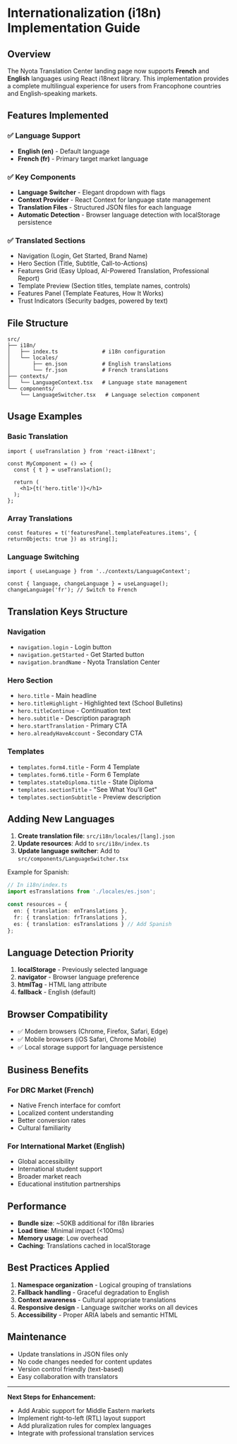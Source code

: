 # Internationalization (i18n) Implementation Guide

## Overview

The Nyota Translation Center landing page now supports **French** and **English** languages using React i18next library. This implementation provides a complete multilingual experience for users from Francophone countries and English-speaking markets.

## Features Implemented

### ✅ **Language Support**
- **English (en)** - Default language
- **French (fr)** - Primary target market language

### ✅ **Key Components**
- **Language Switcher** - Elegant dropdown with flags
- **Context Provider** - React Context for language state management
- **Translation Files** - Structured JSON files for each language
- **Automatic Detection** - Browser language detection with localStorage persistence

### ✅ **Translated Sections**
- Navigation (Login, Get Started, Brand Name)
- Hero Section (Title, Subtitle, Call-to-Actions)
- Features Grid (Easy Upload, AI-Powered Translation, Professional Report)
- Template Preview (Section titles, template names, controls)
- Features Panel (Template Features, How It Works)
- Trust Indicators (Security badges, powered by text)

## File Structure

```
src/
├── i18n/
│   ├── index.ts              # i18n configuration
│   └── locales/
│       ├── en.json           # English translations
│       └── fr.json           # French translations
├── contexts/
│   └── LanguageContext.tsx   # Language state management
└── components/
    └── LanguageSwitcher.tsx   # Language selection component
```

## Usage Examples

### Basic Translation
```tsx
import { useTranslation } from 'react-i18next';

const MyComponent = () => {
  const { t } = useTranslation();
  
  return (
    <h1>{t('hero.title')}</h1>
  );
};
```

### Array Translations
```tsx
const features = t('featuresPanel.templateFeatures.items', { returnObjects: true }) as string[];
```

### Language Switching
```tsx
import { useLanguage } from '../contexts/LanguageContext';

const { language, changeLanguage } = useLanguage();
changeLanguage('fr'); // Switch to French
```

## Translation Keys Structure

### Navigation
- `navigation.login` - Login button
- `navigation.getStarted` - Get Started button
- `navigation.brandName` - Nyota Translation Center

### Hero Section
- `hero.title` - Main headline
- `hero.titleHighlight` - Highlighted text (School Bulletins)
- `hero.titleContinue` - Continuation text
- `hero.subtitle` - Description paragraph
- `hero.startTranslation` - Primary CTA
- `hero.alreadyHaveAccount` - Secondary CTA

### Templates
- `templates.form4.title` - Form 4 Template
- `templates.form6.title` - Form 6 Template
- `templates.stateDiploma.title` - State Diploma
- `templates.sectionTitle` - "See What You'll Get"
- `templates.sectionSubtitle` - Preview description

## Adding New Languages

1. **Create translation file**: `src/i18n/locales/[lang].json`
2. **Update resources**: Add to `src/i18n/index.ts`
3. **Update language switcher**: Add to `src/components/LanguageSwitcher.tsx`

Example for Spanish:
```typescript
// In i18n/index.ts
import esTranslations from './locales/es.json';

const resources = {
  en: { translation: enTranslations },
  fr: { translation: frTranslations },
  es: { translation: esTranslations } // Add Spanish
};
```

## Language Detection Priority

1. **localStorage** - Previously selected language
2. **navigator** - Browser language preference
3. **htmlTag** - HTML lang attribute
4. **fallback** - English (default)

## Browser Compatibility

- ✅ Modern browsers (Chrome, Firefox, Safari, Edge)
- ✅ Mobile browsers (iOS Safari, Chrome Mobile)
- ✅ Local storage support for language persistence

## Business Benefits

### For DRC Market (French)
- Native French interface for comfort
- Localized content understanding
- Better conversion rates
- Cultural familiarity

### For International Market (English)
- Global accessibility
- International student support
- Broader market reach
- Educational institution partnerships

## Performance

- **Bundle size**: ~50KB additional for i18n libraries
- **Load time**: Minimal impact (<100ms)
- **Memory usage**: Low overhead
- **Caching**: Translations cached in localStorage

## Best Practices Applied

1. **Namespace organization** - Logical grouping of translations
2. **Fallback handling** - Graceful degradation to English
3. **Context awareness** - Cultural appropriate translations
4. **Responsive design** - Language switcher works on all devices
5. **Accessibility** - Proper ARIA labels and semantic HTML

## Maintenance

- Update translations in JSON files only
- No code changes needed for content updates
- Version control friendly (text-based)
- Easy collaboration with translators

---

**Next Steps for Enhancement:**
- Add Arabic support for Middle Eastern markets
- Implement right-to-left (RTL) layout support
- Add pluralization rules for complex languages
- Integrate with professional translation services
